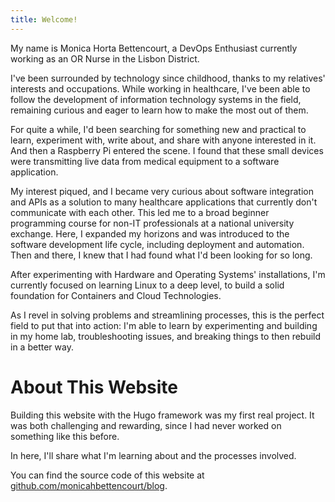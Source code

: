 ```yaml
---
title: Welcome!
---
```

My name is Monica Horta Bettencourt, a DevOps Enthusiast currently working as an OR Nurse in the Lisbon District.

I've been surrounded by technology since childhood, thanks to my relatives' interests and occupations. While working in healthcare, I've been able to follow the development of information technology systems in the field, remaining curious and eager to learn how to make the most out of them.

For quite a while, I'd been searching for something new and practical to learn, experiment with, write about, and share with anyone interested in it. 
And then a Raspberry Pi entered the scene. I found that these small devices were transmitting live data from medical equipment to a software application.

My interest piqued, and I became very curious about software integration and APIs as a solution to many healthcare applications that currently don't communicate with each other.
This led me to a broad beginner programming course for non-IT professionals at a national university exchange. Here, I expanded my horizons and was introduced to the software development life cycle, including deployment and automation. Then and there, I knew that I had found what I'd been looking for so long.

After experimenting with Hardware and Operating Systems' installations, I'm currently focused on learning Linux to a deep level, to build a solid foundation for Containers and Cloud Technologies.

As I revel in solving problems and streamlining processes, this is the perfect field to put that into action: I'm able to learn by experimenting and building in my home lab, troubleshooting issues, and breaking things to then rebuild in a better way. 

# About This Website

Building this website with the Hugo framework was my first real project. It was both challenging and rewarding, since I had never worked on something like this before.

In here, I'll share what I'm learning about and the processes involved.

You can find the source code of this website at [github.com/monicahbettencourt/blog](https://github.com/monicahbettencourt/blog).
